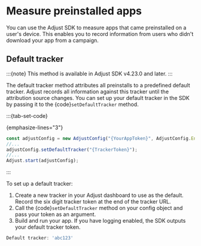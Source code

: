 # Measure preinstalled apps

You can use the Adjust SDK to measure apps that came preinstalled on a user's device. This enables you to record information from users who didn't download your app from a campaign.

## Default tracker

:::{note}
This method is available in Adjust SDK v4.23.0 and later.
:::

The default tracker method attributes all preinstalls to a predefined default tracker. Adjust records all information against this tracker until the attribution source changes. You can set up your default tracker in the SDK by passing it to the {code}`setDefaultTracker` method.

:::{tab-set-code}

{emphasize-lines="3"}
```js
const adjustConfig = new AdjustConfig("{YourAppToken}", AdjustConfig.EnvironmentSandbox);
//...
adjustConfig.setDefaultTracker("{TrackerToken}");
//...
Adjust.start(adjustConfig);
```

:::

To set up a default tracker:

1. Create a new tracker in your Adjust dashboard to use as the default. Record the six digit tracker token at the end of the tracker URL.
2. Call the {code}`setDefaultTracker` method on your config object and pass your token as an argument.
3. Build and run your app. If you have logging enabled, the SDK outputs your default tracker token.


```js
Default tracker: 'abc123'
```
